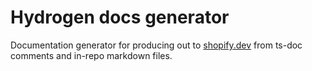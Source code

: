 # Hydrogen docs generator

Documentation generator for producing out to [shopify.dev](https://shopify.dev) from ts-doc comments and in-repo markdown files.
